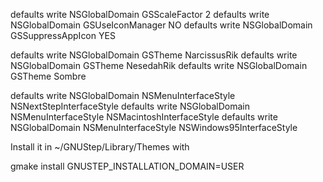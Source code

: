 defaults write NSGlobalDomain GSScaleFactor 2
defaults write NSGlobalDomain GSUseIconManager NO
defaults write NSGlobalDomain GSSuppressAppIcon YES

defaults write NSGlobalDomain GSTheme NarcissusRik
defaults write NSGlobalDomain GSTheme NesedahRik
defaults write NSGlobalDomain GSTheme Sombre

defaults write NSGlobalDomain NSMenuInterfaceStyle NSNextStepInterfaceStyle
defaults write NSGlobalDomain NSMenuInterfaceStyle NSMacintoshInterfaceStyle
defaults write NSGlobalDomain NSMenuInterfaceStyle NSWindows95InterfaceStyle

Install it in ~/GNUStep/Library/Themes with 

gmake install GNUSTEP_INSTALLATION_DOMAIN=USER

